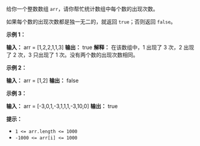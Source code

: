 给你一个整数数组 `arr`，请你帮忙统计数组中每个数的出现次数。

如果每个数的出现次数都是独一无二的，就返回 `true`；否则返回 `false`。

**示例 1：** 

**输入：** arr = \[1,2,2,1,1,3\]
**输出：** true
**解释：** 在该数组中，1 出现了 3 次，2 出现了 2 次，3 只出现了 1 次。没有两个数的出现次数相同。

**示例 2：** 

**输入：** arr = \[1,2\]
**输出：** false

**示例 3：** 

**输入：** arr = \[-3,0,1,-3,1,1,1,-3,10,0\]
**输出：** true

**提示：** 

*   `1 <= arr.length <= 1000`
*   `-1000 <= arr[i] <= 1000`